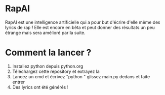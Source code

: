 # RapAI
RapAI est une intelligence artificielle qui a pour but d'écrire d'elle même des lyrics de rap !
Elle est encore en bêta et peut donner des résultats un peu étrange mais sera amélioré par la suite.

# Comment la lancer ?
1. Installez python depuis python.org
2. Téléchargez cette repository et extrayez la
3. Lancez un cmd et écrivez "python " glissez main.py dedans et faite entrer
4. Des lyrics ont été générés !
